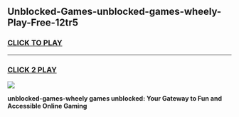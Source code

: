 
## Unblocked-Games-unblocked-games-wheely-Play-Free-12tr5
<h3>
<a href="https://premium76.site?title=unblocked-games-wheely&ref=09A">CLICK TO PLAY</a></h3>
<hr>

<h3>
<a href="https://premium76.site?title=unblocked-games-wheely&ref=09A">CLICK 2 PLAY</a>
  
</h3>

<a href="https://premium76.site?title=unblocked-games-wheely&ref=09A"><img src="https://clearcache.store/games.png"></a>


**unblocked-games-wheely games unblocked: Your Gateway to Fun and Accessible Online Gaming**
